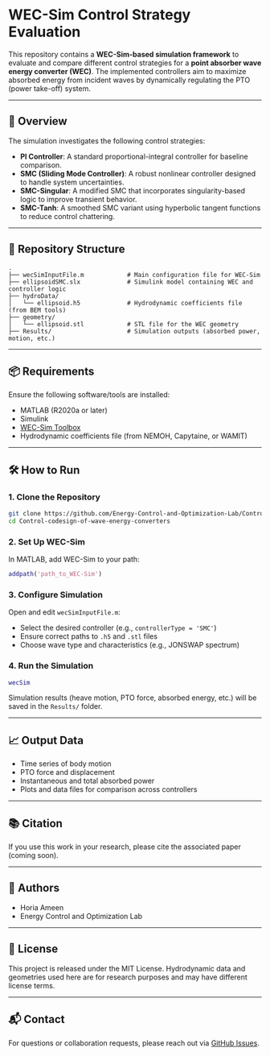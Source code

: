 # WEC-Sim Control Strategy Evaluation

This repository contains a **WEC-Sim-based simulation framework** to evaluate and compare different control strategies for a **point absorber wave energy converter (WEC)**. The implemented controllers aim to maximize absorbed energy from incident waves by dynamically regulating the PTO (power take-off) system.

---

## 🚀 Overview

The simulation investigates the following control strategies:

- **PI Controller**: A standard proportional-integral controller for baseline comparison.
- **SMC (Sliding Mode Controller)**: A robust nonlinear controller designed to handle system uncertainties.
- **SMC-Singular**: A modified SMC that incorporates singularity-based logic to improve transient behavior.
- **SMC-Tanh**: A smoothed SMC variant using hyperbolic tangent functions to reduce control chattering.

---

## 📁 Repository Structure

```
.
├── wecSimInputFile.m            # Main configuration file for WEC-Sim
├── ellipsoidSMC.slx             # Simulink model containing WEC and controller logic
├── hydroData/
│   └── ellipsoid.h5             # Hydrodynamic coefficients file (from BEM tools)
├── geometry/
│   └── ellipsoid.stl            # STL file for the WEC geometry
├── Results/                     # Simulation outputs (absorbed power, motion, etc.)
```

---

## 📦 Requirements

Ensure the following software/tools are installed:

- MATLAB (R2020a or later)
- Simulink
- [WEC-Sim Toolbox](https://github.com/WEC-Sim/WEC-Sim)
- Hydrodynamic coefficients file (from NEMOH, Capytaine, or WAMIT)

---

## 🛠️ How to Run

### 1. Clone the Repository

```bash
git clone https://github.com/Energy-Control-and-Optimization-Lab/Control-codesign-of-wave-energy-converters.git
cd Control-codesign-of-wave-energy-converters
```

### 2. Set Up WEC-Sim

In MATLAB, add WEC-Sim to your path:

```matlab
addpath('path_to_WEC-Sim')
```

### 3. Configure Simulation

Open and edit `wecSimInputFile.m`:

- Select the desired controller (e.g., `controllerType = 'SMC'`)
- Ensure correct paths to `.h5` and `.stl` files
- Choose wave type and characteristics (e.g., JONSWAP spectrum)

### 4. Run the Simulation

```matlab
wecSim
```

Simulation results (heave motion, PTO force, absorbed energy, etc.) will be saved in the `Results/` folder.

---

## 📈 Output Data

- Time series of body motion
- PTO force and displacement
- Instantaneous and total absorbed power
- Plots and data files for comparison across controllers

---

## 📚 Citation

If you use this work in your research, please cite the associated paper (coming soon).

---

## 👥 Authors

- Horia Ameen  
- Energy Control and Optimization Lab

---

## 📜 License

This project is released under the MIT License. Hydrodynamic data and geometries used here are for research purposes and may have different license terms.

---

## 📬 Contact

For questions or collaboration requests, please reach out via [GitHub Issues](https://github.com/Energy-Control-and-Optimization-Lab/Control-codesign-of-wave-energy-converters/issues).
